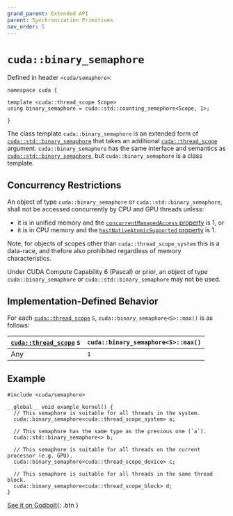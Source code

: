 ```yaml
---
grand_parent: Extended API
parent: Synchronization Primitives
nav_order: 5
---
```


# `cuda::binary_semaphore`

Defined in header `<cuda/semaphore>`:

```cuda
namespace cuda {

template <cuda::thread_scope Scope>
using binary_semaphore = cuda::std::counting_semaphore<Scope, 1>;

}
```

The class template `cuda::binary_semaphore` is an extended form of
  [`cuda::std::binary_semaphore`] that takes an additional
  [`cuda::thread_scope`] argument.
`cuda::binary_semaphore` has the same interface and semantics as
  [`cuda::std::binary_semaphore`], but `cuda::binary_semaphore` is a class
  template.

## Concurrency Restrictions

An object of type `cuda::binary_semaphore` or `cuda::std::binary_semaphore`,
  shall not be accessed concurrently by CPU and GPU threads unless:
- it is in unified memory and the [`concurrentManagedAccess` property] is 1, or
- it is in CPU memory and the [`hostNativeAtomicSupported` property] is 1.

Note, for objects of scopes other than `cuda::thread_scope_system` this is a
  data-race, and thefore also prohibited regardless of memory characteristics.

Under CUDA Compute Capability 6 (Pascal) or prior, an object of type
  `cuda::binary_semaphore` or `cuda::std::binary_semaphore` may not be used.

## Implementation-Defined Behavior

For each [`cuda::thread_scope`] `S`, `cuda::binary_semaphore<S>::max()` is as
  follows:

| [`cuda::thread_scope`] `S` | `cuda::binary_semaphore<S>::max()` |
|----------------------------|------------------------------------|
| Any                        | `1`                                |

## Example

```cuda
#include <cuda/semaphore>

__global__ void example_kernel() {
  // This semaphore is suitable for all threads in the system.
  cuda::binary_semaphore<cuda::thread_scope_system> a;

  // This semaphore has the same type as the previous one (`a`).
  cuda::std::binary_semaphore<> b;

  // This semaphore is suitable for all threads on the current processor (e.g. GPU).
  cuda::binary_semaphore<cuda::thread_scope_device> c;

  // This semaphore is suitable for all threads in the same thread block.
  cuda::binary_semaphore<cuda::thread_scope_block> d;
}
```

[See it on Godbolt](https://godbolt.org/z/eKfjYYz58){: .btn }


[`cuda::thread_scope`]: ../thread_scopes.md

[`cuda::std::binary_semaphore`]: https://en.cppreference.com/w/cpp/thread/binary_semaphore

[`concurrentManagedAccess` property]: https://docs.nvidia.com/cuda/cuda-runtime-api/structcudaDeviceProp.html#structcudaDeviceProp_116f9619ccc85e93bc456b8c69c80e78b
[`hostNativeAtomicSupported` property]: https://docs.nvidia.com/cuda/cuda-runtime-api/structcudaDeviceProp.html#structcudaDeviceProp_1ef82fd7d1d0413c7d6f33287e5b6306f
